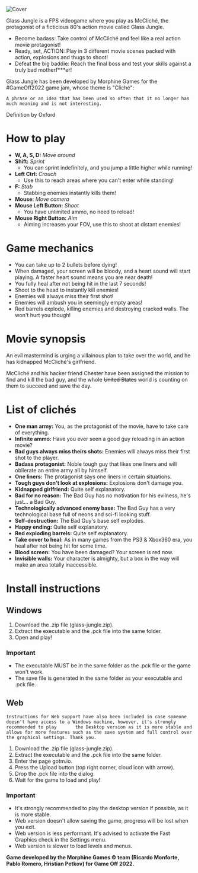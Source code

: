 ![Cover](https://user-images.githubusercontent.com/46595491/205037670-1404fb99-0d67-4b2b-99e6-2ca5aa679a8f.png)

Glass Jungle is a FPS videogame where you play as McCliché, the protagonist of a ficticious 80's action movie called Glass Jungle.

- Become badass: Take control of McCliché and feel like a real action movie protagonist!
- Ready, set, ACTION: Play in 3 different movie scenes packed with action, explosions and thugs to shoot!
- Defeat the big baddie: Reach the final boss and test your skills against a truly bad motherf***er!

Glass Jungle has been developed by Morphine Games for the #GameOff2022 game jam, whose theme is "Cliché":

    A phrase or an idea that has been used so often that it no longer has much meaning and is not interesting.
Definition by Oxford

# How to play

- **W, A, S, D:** *Move around*
- **Shift:** *Sprint*
    - You can sprint indefinitely, and you jump a little higher while running!
- **Left Ctrl:** *Crouch*
    - Use this to reach areas where you can't enter while standing!
- **F:** *Stab*
    - Stabbing enemies instantly kills them!
- **Mouse:** *Move camera*
- **Mouse Left Button:** *Shoot*
    - You have unlimited ammo, no need to reload!
- **Mouse Right Button:** *Aim*
    - Aiming increases your FOV, use this to shoot at distant enemies!

# Game mechanics

- You can take up to 2 bullets before dying!
- When damaged, your screen will be bloody, and a heart sound will start playing. A faster heart sound means you are near death!
- You fully heal after not being hit in the last 7 seconds!
- Shoot to the head to instantly kill enemies!
- Enemies will always miss their first shot!
- Enemies will ambush you in seemingly empty areas!
- Red barrels explode, killing enemies and destroying cracked walls. The won't hurt you though!

# Movie synopsis

An evil mastermind is urging a villainous plan to take over the world, and he has kidnapped McCliché's girlfriend.

McCliché and his hacker friend Chester have been assigned the mission to find and kill the bad guy, and the whole ~~United States~~ world is counting on them to succeed and save the day.

# List of clichés

- **One man army:** You, as the protagonist of the movie, have to take care of everything.
- **Infinite ammo:** Have you ever seen a good guy reloading in an action movie?
- **Bad guys always miss theirs shots:** Enemies will always miss their first shot to the player.
- **Badass protagonist:** Noble tough guy that likes one liners and will oblierate an entire army all by himself.
- **One liners:** The protagonist says one liners in certain situations.
- **Tough guys don't look at explosions:** Explosions don't damage you.
- **Kidnapped girlfriend:** Quite self explanatory.
- **Bad for no reason:** The Bad Guy has no motivation for his evilness, he's just... a Bad Guy.
- **Technologically advanced enemy base:** The Bad Guy has a very technological base full of neons and sci-fi looking stuff.
- **Self-destruction:** The Bad Guy's base self explodes.
- **Happy ending:** Quite self explanatory.
- **Red exploding barrels:** Quite self explanatory.
- **Take cover to heal:** As in many games from the PS3 & Xbox360 era, you heal after not being hit for some time.
- **Blood screen:** You have been damaged? Your screen is red now.
- **Invisible walls:** Your character is almighty, but a box in the way will make an area totally inaccessible.

# Install instructions

## Windows

1. Download the .zip file (glass-jungle.zip).
2. Extract the executable and the .pck file into the same folder.
3. Open and play!

### Important

- The executable MUST be in the same folder as the .pck file or the game won't work.
- The save file is generated in the same folder as your executable and .pck file.

## Web

    Instructions for Web support have also been included in case someone doesn't have access to a Windows machine, however, it's strongly recommended to play       the Desktop version as it is more stable and allows for more features such as the save system and full control over the graphical settings. Thank you.

1. Download the .zip file (glass-jungle.zip).
2. Extract the executable and the .pck file into the same folder.
3. Enter the page gotm.io.
4. Press the Upload button (top right corner, cloud icon with arrow).
5. Drop the .pck file into the dialog.
6. Wait for the game to load and play!

### Important

- It's strongly recommended to play the desktop version if possible, as it is more stable.
- Web version doesn't allow saving the game, progress will be lost when you exit.
- Web version is less performant. It's advised to activate the Fast Graphics check in the Settings menu.
- Web version is slower to load levels and menus.

**Game developed by the Morphine Games © team (Ricardo Monforte, Pablo Romero, Hristian Petkov) for Game Off 2022.**
